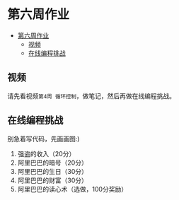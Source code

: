 # 第六周作业

- [第六周作业](#%E7%AC%AC%E5%85%AD%E5%91%A8%E4%BD%9C%E4%B8%9A)
  - [视频](#%E8%A7%86%E9%A2%91)
  - [在线编程挑战](#%E5%9C%A8%E7%BA%BF%E7%BC%96%E7%A8%8B%E6%8C%91%E6%88%98)

## 视频

请先看视频`第4周 循环控制`，做笔记，然后再做在线编程挑战。

## 在线编程挑战

别急着写代码，先画画图:)

1. 强盗的收入（20分）
2. 阿里巴巴的暗号（20分）
3. 阿里巴巴的生日（30分）
4. 阿里巴巴的财富（30分）
5. 阿里巴巴的读心术（选做，100分奖励）